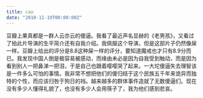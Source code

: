 ```yaml
---
title: cao
date: "2010-11-19T00:00:00Z"
---
```

豆瓣上果真都是一群人云亦云的傻逼。我看了最近声名显赫的《老男孩》，又看过了拍此片导演的生平简介还有自我介绍。我佩服这个导演，但是这部片子仍然像屎一样。豆瓣上给出的评分是8.8这种屎一样的评分，要知道魔戒也才只有8.9分而已。我发现中国人倒是极容易被感动，而缘由未必是因为自我受到触动，而是因为看到别人一把鼻涕一把泪，于是自己也跟着嘤嘤哭了起来。一大坨傻逼失去理智该是一件多么可怕的事情。我非常不想把他们的傻归结于这个民族五千年来诡异而独特的个性，而应该归咎于狗日的裆。越来越多的群体事件造就了无数傻逼们。现在没有多少人懂得礼貌了，也没有多少人会用筷子了，我为他们感到悲哀。